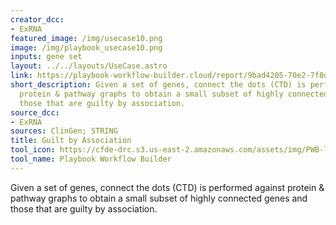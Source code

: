 ```yaml
---
creator_dcc:
- ExRNA
featured_image: /img/usecase10.png
image: /img/playbook_usecase10.png
inputs: gene set
layout: ../../layouts/UseCase.astro
link: https://playbook-workflow-builder.cloud/report/9bad4205-70e2-7f8d-b151-8fbb11e58ea9
short_description: Given a set of genes, connect the dots (CTD) is performed against
  protein & pathway graphs to obtain a small subset of highly connected genes and
  those that are guilty by association.
source_dcc:
- ExRNA
sources: ClinGen; STRING
title: Guilt by Association
tool_icon: https://cfde-drc.s3.us-east-2.amazonaws.com/assets/img/PWB-logo-2024.png
tool_name: Playbook Workflow Builder
---
```

Given a set of genes, connect the dots (CTD) is performed against protein & pathway graphs to obtain a small subset of highly connected genes and those that are guilty by association.